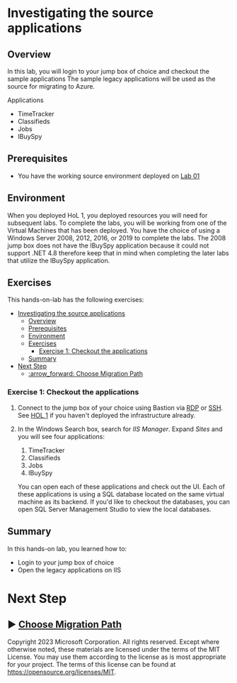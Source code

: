 # Investigating the source applications

## Overview

In this lab, you will login to your jump box of choice and checkout the sample applications The sample legacy applications will be used as the source for migrating to Azure.

Applications

* TimeTracker
* Classifieds
* Jobs
* IBuySpy

## Prerequisites

* You have the working source environment deployed on [Lab 01](../01-setup/README.md)

## Environment
When you deployed HoL 1, you deployed resources you will need for subsequent labs. To complete the labs, you will be working from one of the Virtual Machines that has been deployed. You have the choice of using a Windows Server 2008, 2012, 2016, or 2019 to complete the labs. The 2008 jump box does not have the IBuySpy application because it could not support .NET 4.8 therefore keep that in mind when completing the later labs that utilize the IBuySpy application. 

## Exercises

This hands-on-lab has the following exercises:
- [Investigating the source applications](#investigating-the-source-applications)
  - [Overview](#overview)
  - [Prerequisites](#prerequisites)
  - [Environment](#environment)
  - [Exercises](#exercises)
    - [Exercise 1: Checkout the applications](#exercise-1-checkout-the-applications)
  - [Summary](#summary)
- [Next Step](#next-step)
  - [:arrow\_forward: Choose Migration Path](#arrow_forward-choose-migration-path)

### Exercise 1: Checkout the applications
1. Connect to the jump box of your choice using Bastion via [RDP](https://learn.microsoft.com/azure/bastion/bastion-connect-vm-rdp-windows) or [SSH](https://learn.microsoft.com/en-us/azure/bastion/bastion-connect-vm-ssh-windows). See [HOL 1](../01-setup/) if you haven't deployed the infrastructure already.
2. In the Windows Search box, search for *IIS Manager*. Expand *Sites* and you will see four applications:
   1. TimeTracker
   2. Classifieds
   3. Jobs
   4. IBuySpy
   
   You can open each of these applications and check out the UI. Each of these applications is using a SQL database located on the same virtual machine as its backend. If you'd like to checkout the databases, you can open SQL Server Management Studio to view the local databases. 

## Summary

In this hands-on lab, you learned how to:

* Login to your jump box of choice
* Open the legacy applications on IIS

# Next Step
:arrow_forward: [Choose Migration Path](../03-choose-migration-path/README.md)
----

Copyright 2023 Microsoft Corporation. All rights reserved. Except where otherwise noted, these materials are licensed under the terms of the MIT License. You may use them according to the license as is most appropriate for your project. The terms of this license can be found at https://opensource.org/licenses/MIT.